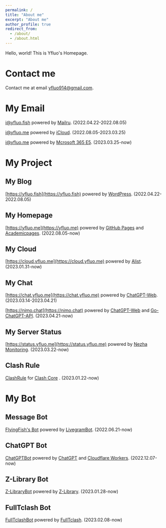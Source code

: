 ```yaml
---
permalink: /
title: "About me"
excerpt: "About me"
author_profile: true
redirect_from: 
  - /about/
  - /about.html
---
```


Hello, world! This is Yfluo's Homepage.

# Contact me
Contact me at email yfluo914@gmail.com.

# My Email
i@yfluo.fish powered by [Mailru](https://biz.mail.ru/). (2022.04.22-2022.08.05)

i@yfluo.me powered by [iCloud](https://www.icloud.com/mail/). (2022.08.05-2023.03.25)

i@yfluo.me powered by [Mcrosoft 365 E5](https://www.microsoft.com/microsoft-365/enterprise/e5). (2023.03.25-now)

# My Project
## My Blog
[https://yfluo.fish](https://yfluo.fish) powered by [WordPress](https://github.com/WordPress/WordPress). (2022.04.22-2022.08.05)

## My Homepage
[https://yfluo.me](https://yfluo.me) powered by [GitHub Pages](https://pages.github.com) and [Academicpages](https://github.com/academicpages/academicpages.github.io). (2022.08.05-now)

## My Cloud
[https://cloud.yfluo.me](https://cloud.yfluo.me) powered by [Alist](https://github.com/alist-org/alist). (2023.01.31-now)

## My Chat
[https://chat.yfluo.me](https://chat.yfluo.me) powered by [ChatGPT-Web](https://github.com/Chanzhaoyu/chatgpt-web). (2023.03.14-2023.04.21)

[https://nimo.chat](https://nimo.chat) powered by [ChatGPT-Web](https://github.com/Chanzhaoyu/chatgpt-web) and [Go-ChatGPT-API](https://github.com/linweiyuan/go-chatgpt-api). (2023.04.21-now)

## My Server Status
[https://status.yfluo.me](https://status.yfluo.me) powered by [Nezha Monitoring](https://github.com/naiba/nezha). (2023.03.22-now)

## Clash Rule
[ClashRule](https://github.com/yfluo914/ClashRule) for [Clash Core](https://github.com/Dreamacro/clash) . (2023.01.22-now)

# My Bot
## Message Bot
[FlyingFish's Bot](https://t.me/yfluo_bot) powered by [LivegramBot](https://t.me/LivegramBot). (2022.06.21-now)

## ChatGPT Bot
[ChatGPTBot](https://t.me/yfluo_chat_bot) powered by [ChatGPT](https://chat.openai.com/chat) and [Cloudflare Workers](https://workers.cloudflare.com). (2022.12.07-now)

## Z-Library Bot
[Z-LibraryBot](https://t.me/yfluo_zlib_bot) powered by [Z-Library](https://singlelogin.me). (2023.01.28-now)

## FullTclash Bot
[FullTclashBot](https://t.me/yfluo_clash_bot) powered by [FullTclash](https://github.com/AirportR/FullTclash). (2023.02.08-now)
